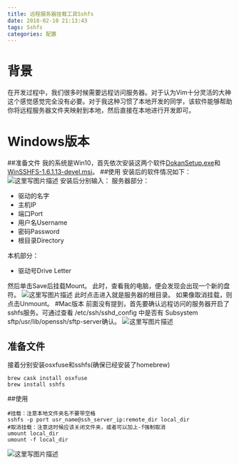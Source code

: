 ```yaml
---
title: 远程服务器挂载工具Sshfs
date: 2018-02-10 21:13:43
tags: Sshfs
categories: 配置
---
```


# 背景

在开发过程中，我们很多时候需要远程访问服务器。对于认为Vim十分灵活的大神这个感觉感觉完全没有必要。对于我这种习惯了本地开发的同学，该软件能够帮助你将远程服务器文件夹映射到本地，然后直接在本地进行开发即可。

<!-- more --> 

# Windows版本
##准备文件
我的系统是Win10，首先依次安装这两个软件[DokanSetup.exe](https://github.com/dokan-dev/dokany/releases)和[WinSSHFS-1.6.1.13-devel.msi](https://github.com/Foreveryone-cz/win-sshfs/releases)。
##使用
安装后的软件情况如下：
![这里写图片描述](https://i.loli.net/2018/10/25/5bd0e19f99cd6.png)
安装后分别输入：
服务器部分：

- 驱动的名字
- 主机IP
- 端口Port
- 用户名Username
- 密码Password
- 根目录Directory

本机部分：

- 驱动号Drive Letter

然后单击Save后挂载Mount。
此时，查看我的电脑，便会发现会出现一个新的盘符。
![这里写图片描述](http://img.blog.csdn.net/20180210210650746?watermark/2/text/aHR0cDovL2Jsb2cuY3Nkbi5uZXQvcXFfMzMyOTc3NzY=/font/5a6L5L2T/fontsize/400/fill/I0JBQkFCMA==/dissolve/70)
此时点击进入就是服务器的根目录。
如果像取消挂载，则点击Unmount。
#Mac版本
前面没有提到，首先要确认远程访问的服务器开启了sshfs服务。可通过查看 /etc/ssh/sshd_config 中是否有 Subsystem sftp/usr/lib/openssh/sftp-server确认。
![这里写图片描述](https://i.loli.net/2018/10/25/5bd0e19f9f44b.png)

## 准备文件
接着分别安装osxfuse和sshfs(确保已经安装了homebrew)
```
brew cask install osxfuse
brew install sshfs
```
##使用
```
#挂载：注意本地文件夹名不要带空格
sshfs -p port usr_name@ssh_server_ip:remote_dir local_dir
#取消挂载：注意这时候应该关闭文件夹，或者可以加上-f强制取消
umount local_dir
umount -f local_dir
```
![这里写图片描述](https://i.loli.net/2018/10/25/5bd0e19fd7d5d.png)